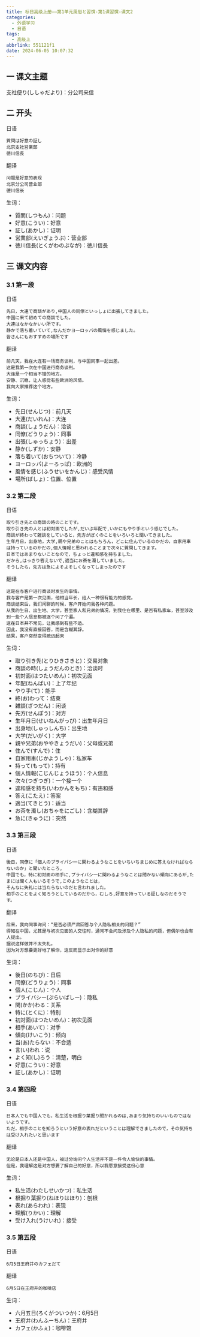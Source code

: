 ```yaml
---
title: 标日高级上册——第1单元風俗と習慣-第1课習慣-课文2
categories:
  - 外语学习
  - 日语
tags:
  - 高级上
abbrlink: 551121f1
date: 2024-06-05 10:07:32
---
```

## 一 课文主题

支社便り(ししゃだより)：分公司来信

<!--more-->

## 二 开头

日语

```
質問は好意の証し
北京支社営業部
徳川信長
```

翻译

```
问题是好意的表现
北京分公司营业部
德川信长
```

生词：

* 質問(しつもん)：问题
* 好意(こうい)：好意
* 証し(あかし)：证明
* 営業部(えいぎょうぶ)：营业部
* 徳川信長(とくがわのぶなが)：徳川信長

## 三 课文内容

### 3.1 第一段

日语

```
先日，大連で商談があり,中国人の同僚といっしょに出張してきました。
中国に来て初めての商談でした。
大連はなかなかいい所です。
静かで落ち着いていて,なんだかヨ一ロッパの風情を感じました。
皆さんにもおすすめの場所です
```

翻译

```
前几天，我在大连有一场商务谈判，与中国同事一起出差。
这是我第一次在中国进行商务谈判。
大连是一个相当不错的地方。
安静、沉稳，让人感觉有些欧洲的风情。
我向大家推荐这个地方。
```

生词：

* 先日(せんじつ)：前几天
* 大連(だいれん)：大连
* 商談(しょうだん)：洽谈
* 同僚(どうりょう)：同事
* 出張(しゅっちょう)：出差
* 静か(しずか)：安静
* 落ち着いて(おちついて)：冷静
* ヨーロッパ(よーろっぱ)：欧洲的
* 風情を感じ(ふうせいをかんじ)：感受风情
* 場所(ばしょ)：位置、位置

### 3.2 第二段

日语

```
取り引き先との商談の時のことです。
取り引き先の人とは初対面でしたが,だいぶ年配で,いかにもやり手という感じでした。
商談が終わって雑談をしていると，先方がぼくのことをいろいろと聞いてきました。
生年月日，出身地，大学,親や兄弟のことはもちろん，どこに住んでいるのかだの，自家用車は持っているのかだの,個人情報と思われることまで次々に質問してきます。
日本ではあまりないことなので，ちょっと違和感を持ちました。
だから,はっきり答えないで,適当にお茶を濁していました。
そうしたら，先方は急によそよそしくなってしまったのです
```

翻译

```
这是在与客户进行商谈时发生的事情。
我与客户是第一次见面，他相当年长，给人一种很有能力的感觉。
商谈结束后，我们闲聊的时候，客户开始问我各种问题。
从我的生日、出生地、大学，甚至家人和兄弟的情况，到我住在哪里、是否有私家车，甚至涉及到一些个人信息都被逐个问了个遍。
这在日本并不常见，让我感到有些不适。
因此，我没有直接回答，而是含糊其辞。
结果，客户突然变得疏远起来
```

生词：

* 取り引き先(とりひきさきと)：交易对象
* 商談の時(しょうだんのとき)：洽谈时
* 初対面(はつたいめん)：初次见面
* 年配(ねんぱい)：上了年纪
* やり手(て)：能手
* 終(お)わって：结束
* 雑談(ざつだん)：闲谈
* 先方(せんぽう)：对方
* 生年月日(せいねんがっぴ)：出生年月日
* 出身地(しゅっしんち)：出生地
* 大学(だいがく)：大学
* 親や兄弟(おややきょうだい)：父母或兄弟
* 住んで(すんで)：住
* 自家用車(じかようしゃ)：私家车
* 持って(もって)：持有
* 個人情報(こじんじょうほう)：个人信息
* 次々(つぎつぎ)：一个接一个
* 違和感を持ち(いわかんをもち)：有违和感
* 答え(こたえ)：答案
* 適当(てきとう)：适当
* お茶を濁し(おちゃをにごし)：含糊其辞
* 急に(きゅうに)：突然

### 3.3 第三段

日语

```
後日，同僚に「個人のプライバシ一に関わるようなことをいちいちまじめに答えなければならないのか」と聞いたところ,
中国でも，特に初対面の相手に,プライバシ一に関わるようなことは聞かない傾向にあるが,たまには聞く人もいるそうで,このようなことは，
そんなに失礼には当たらないのだと言われました。
相手のことをよく知ろうとしているのだから，むしろ,好意を持っている証しなのだそうです。
```

翻译

```
后来，我向同事询问：“是否必须严肃回答与个人隐私相关的问题？”
得知在中国，尤其是与初次见面的人交往时，通常不会问及涉及个人隐私的问题，但偶尔也会有人提出。
据说这样做并不太失礼。
因为对方想要更好地了解你，这反而显示出对你的好意
```

生词：

* 後日(のちび)：日后
* 同僚(どうりょう)：同事
* 個人(こじん)：个人
* プライバシー(ぷらいばしー)：隐私
* 関(かか)わる：关系
* 特に(とくに)：特别
* 初対面(はつたいめん)：初次见面
* 相手(あいて)：对手
* 傾向(けいこう)：倾向
* 当(あ)たらない：不合适
* 言(い)われ：说
* よく知(し)ろう：清楚，明白
* 好意(こうい)：好意
* 証し(あかし)：证明

### 3.4 第四段

日语

```
日本人でも中国人でも，私生活を根掘り葉掘り聞かれるのは,あまり気持ちのいいものではないようです。
ただ，相手のことを知ろうという好意の表れだということは理解できましたので，その気持ちは受け入れたいと思います
```

翻译

```
无论是日本人还是中国人，被过分询问个人生活并不是一件令人愉快的事情。
但是，我理解这是对方想要了解自己的好意，所以我愿意接受这份心意
```

生词：

* 私生活(わたしせいかつ)：私生活
* 根掘り葉掘り(ねほりはほり)：刨根
* 表れ(あらわれ)：表现
* 理解(りかい)：理解
* 受け入れ(うけいれ)：接受

### 3.5 第五段

日语

```
6月5日王府井のカフェだて
```

翻译

```
6月5日在王府井的咖啡店
```

生词：

* 六月五日(ろくがついつか)：6月5日
* 王府井(わんふーちん)：王府井
* カフェ(かふぇ)：咖啡馆